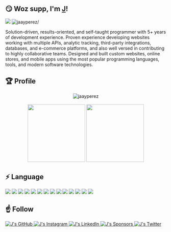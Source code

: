 <!-- J -->
<h2>😏 Woz supp, I'm <a href="https://justinperez.com/" target="_blank"> J</a>!</h2>
<div>
  <img src=https://img.shields.io/github/followers/jaayperez?label=Follow />
  <img src=https://komarev.com/ghpvc/?username=jaayperez alt=jaayperez/>
</div>
<p>Solution-driven, results-oriented, and self-taught programmer with 5+ years of development experience. Proven experience developing websites working with multiple APIs, analytic tracking, third-party integrations, databases, and e-commerce platforms, and also well versed in contributing to highly collaborative teams. Designed and built custom websites, online stores, and mobile apps using the most popular programming languages, tools, and modern software technologies.
</p>
<!-- ./J -->


<!-- ./STAT -->
<h2>🏆 Profile</h2>
  <p align="center">
  <img align="center" src="https://github-readme-streak-stats.herokuapp.com/?user=jaayperez&" alt="jaayperez" /><br><br>
  <img height="180em" src="https://github-readme-stats.vercel.app/api?username=jaayperez&show_icons=true&count_private=true&theme=merko&text_color=c9cacc&icon_color=2bbc8a&bg_color=1d1f21" />
  <img height="180em" src="https://github-readme-stats.vercel.app/api/top-langs/?layout=compact&username=jaayperez&theme=merko&text_color=c9cacc&icon_color=2bbc8a&bg_color=1d1f21" />
  </p>                                                                                                                             
</a>
<!-- ./STATS -->

<!-- STACK -->
<h2>⚡ Language</h2>
<p>
<!-- BOOTSTRAP -->
  <img src="https://img.shields.io/badge/-Bootstrap-black?style=flat&logo=bootstrap&logoColor=563D7C">
<!-- CSS3 -->
  <img src="https://img.shields.io/badge/-CSS3-black?style=flat&logo=css3&logoColor=1572B6">
<!-- EXPRESS Js -->
  <img src="https://img.shields.io/badge/-Express.js-black?style=flat">
<!-- GIT -->
  <img src="http://img.shields.io/badge/-Git-black?style=flat&logo=git&logoColor=F1502F">
<!-- GITHUB -->
  <img src="http://img.shields.io/badge/-Github-black?style=flat&logo=github&logoColor=FFFFFF">
<!-- HTML5 -->
  <img src="https://img.shields.io/badge/-HTML5-black?style=flat&logo=html5&logoColor=E34F26">
<!-- JavaScript -->
  <img src="https://img.shields.io/badge/-JavaScript-black?style=flat&logo=javascript&logoColor=eed718">
<!-- MONGODB -->
  <img src="https://img.shields.io/badge/-MongoDB-black?style=flat&logo=mongodb&logoColor=4DB33D">
<!-- NODE Js -->
  <img src="https://img.shields.io/badge/-Node.js-black?style=flat&logo=node.js&logoColor=3C873A">	
<!-- PHP -->
  <img src="https://img.shields.io/badge/-PHP-black?style=flat&logo=php&logoColor=8993be">	
<!-- PWA -->
  <img src="https://img.shields.io/badge/-Progressive Web Apps-black?style=flat">	
<!-- REACT Js -->
  <img src="https://img.shields.io/badge/-React-black?style=flat&logo=react&logoColor=00c8ff">	
<!-- SASS -->
  <img src="https://img.shields.io/badge/-Sass-black?style=flat&logo=sass&logoColor=cc6699">
<!-- SQL -->
  <img src="https://img.shields.io/badge/-MySQL-black?style=flat&logo=mysql&logoColor=F29111">
</p>
<!-- ./STACKED -->

<!-- FOLLOW -->
<h2>☝️ Follow</h2>
<p>
<a href="https://github.com/jaayperez" target="_blank">
  <img src="https://img.shields.io/github/followers/jaayperez.svg-black?label=GitHub&style=social" alt="J's GitHub">
</a>
<a href="https://instagram.com/jstin.perez" target="_blank">
  <img src="https://img.shields.io/badge/-j?label=Instagram&style=social&logo=instagram&logoColor=purple" alt="J's Instagram">
 </a>
<a href="https://www.linkedin.com/in/jjustinperez" target="_blank">
  <img src="https://img.shields.io/badge/LinkedIn--_.svg?style=social&logo=linkedin" alt="J's LinkedIn">
</a>
<a href="https://github.com/sponsors/jaayperez" target="_blank">
  <img src="https://img.shields.io/badge/Sponsors--_.svg?style=social&logo=github&logoColor=EA4AAA" alt="J's Sponsors">
 </a>
<a href="https://twitter.com/jaayperez" target="_blank">
  <img src="https://img.shields.io/twitter/follow/jaayperez?label=Twitter&style=social" alt="J's Twitter">
</a>
</p>
<!-- /.FOLLOWED -->

<!--
**jaayperez/jaayperez** is a ✨ _special_ ✨ repository because its `README.md` (this file) appears on your GitHub profile.

Here are some ideas to get you started:

- 🔭 I’m currently working on ...
- 🌱 I’m currently learning ...
- 👯 I’m looking to collaborate on ...
- 🤔 I’m looking for help with ...
- 💬 Ask me about ...
- 📫 How to reach me: ...
- 😄 Pronouns: ...
- ⚡ Fun fact: ...
-->

